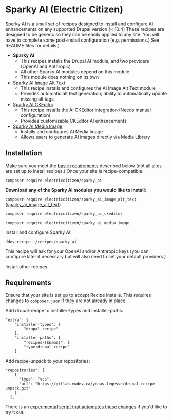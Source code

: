 # Sparky AI (Electric Citizen)

Sparky AI is a small set of recipes designed to install and configure AI enhancements on any supported Drupal version (< 10.4) These recipes are designed to be generic so they can be easily applied to any site. You will have to complete some post-install configuration (e.g. permissions.) See README files for details.) 

* **Sparky AI** 
  * This recipes installs the Drupal AI module, and two providers (OpenAI and Anthropic)
  * All other Sparky AI modules depend on this module
  * This module does nothing on its own
* [Sparky AI Image Alt Text](https://github.com/electriccitizen/sparky_ai_ckeditor)
  * This recipe installs and configures the AI Image Alt Text module 
  * Provides automatic alt text generation; ability to automatically update missing alt tags
* [Sparky AI CKEditor](https://github.com/electriccitizen/sparky_ai_ckeditor)
  * This recipe installs the AI CKEditor integration (Needs manual configuration)
  * Provides customizable CKEditor AI enhancements
* [Sparky AI Media Image](https://github.com/electriccitizen/sparky_ai_media_image)
  * Installs and configures AI Media Image
  * Allows users to generate AI images directly via Media Library

## Installation

Make sure you meet the [basic requirements](https://github.com/electriccitizen/sparky_ai?tab=readme-ov-file#requirements) described below (not all sites are set up to install recipes.) Once your site is recipe-compatible:

`composer require electriccitizen/sparky_ai`

**Download any of the Sparky AI modules you would like to install:**

`composer require electriccitizen/sparky_ai_image_alt_text` ([sparky_ai_image_alt_text](https://github.com/electriccitizen/sparky_ai_ckeditor))

`composer require electriccitizen/sparky_ai_ckeditor`

`composer require electriccitizen/sparky_ai_media_image`

Install and configure Sparky AI:

`ddev recipe ./recipes/sparky_ai`

This recipe will ask for your OpenAI and/or Anthropic keys (you can configure later if necessary but will also need to set your default providers.)

Install other recipes

## Requirements

Ensure that your site is set up to accept Recipe installs. This requires changes to `composer.json` if they are not already in place.

Add drupal-recipe to installer-types and installer-paths:

```
"extra": {
    "installer-types": [
        "drupal-recipe"
    ],
    "installer-paths": {
        "recipes/{$name}": [
        "type:drupal-recipe"
    ]
```
Add recipe-unpack to your repositories:

```
"repositories": [
    {
      "type": "vcs",
      "url": "https://gitlab.ewdev.ca/yonas.legesse/drupal-recipe-unpack.git"
    }
  ],
```
There is an [experimental script that automates these changes](https://github.com/electriccitizen/utils/tree/main/recipes) if you'd like to try it out. 


